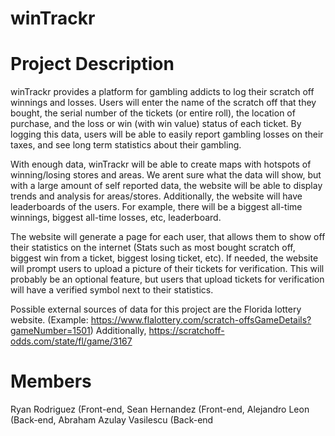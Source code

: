 # winTrackr
# Project Description
winTrackr provides a platform for gambling addicts to log their scratch off winnings and losses. Users will enter the name of the scratch off that they bought, the serial number of the tickets (or entire roll), the location of purchase, and the loss or win (with win value) status of each ticket. By logging this data, users will be able to easily report gambling losses on their taxes, and see long term statistics about their gambling. 

With enough data, winTrackr will be able to create maps with hotspots of winning/losing stores and areas. We arent sure what the data will show, but with a large amount of self reported data, the website will be able to display trends and analysis for areas/stores. Additionally, the website will have leaderboards of the users. For example, there will be a biggest all-time winnings, biggest all-time losses, etc, leaderboard. 

The website will generate a page for each user, that allows them to show off their statistics on the internet (Stats such as most bought scratch off, biggest win from a ticket, biggest losing ticket, etc). If needed, the website will prompt users to upload a picture of their tickets for verification. This will probably be an optional feature, but users that upload tickets for verification will have a verified symbol next to their statistics.

Possible external sources of data for this project are the Florida lottery website. (Example: https://www.flalottery.com/scratch-offsGameDetails?gameNumber=1501)
Additionally, https://scratchoff-odds.com/state/fl/game/3167

# Members
Ryan Rodriguez (Front-end, Sean Hernandez (Front-end, Alejandro Leon (Back-end, Abraham Azulay Vasilescu (Back-end 

